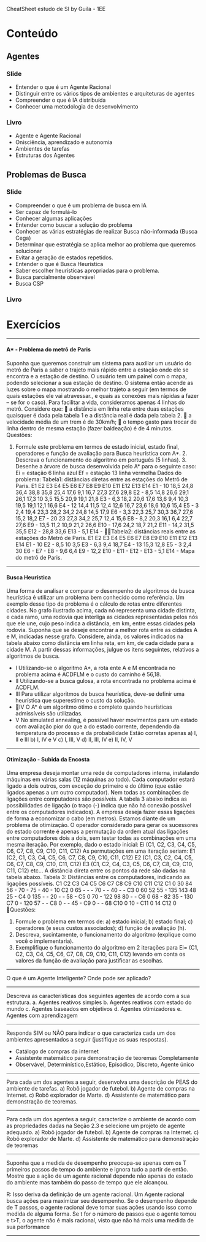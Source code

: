 CheatSheet estudo de SI by Guila - 1EE
        
# Conteúdo
## Agentes 

### Slide
* Entender o que é um Agente Racional
* Distinguir entre os vários tipos de ambientes e arquiteturas de agentes
* Compreender o que é IA distribuída
* Conhecer uma metodologia de desenvolvimento
### Livro
* Agente e Agente Racional
* Onisciência, aprendizado e autonomia
* Ambientes de tarefas
* Estruturas dos Agentes


## Problemas de Busca

### Slide
* Compreender o que é um problema de busca em IA
* Ser capaz de formulá-lo
* Conhecer algumas aplicações
* Entender como buscar a solução do problema
* Conhecer as várias estratégias de realizar Busca não-informada (Busca Cega)
* Determinar que estratégia se aplica melhor ao problema que queremos solucionar
* Evitar a geração de estados repetidos.
* Entender o que é Busca Heurística
* Saber escolher heurísticas apropriadas para o problema.
* Busca parcialmente observável
* Busca  CSP
### Livro


# Exercícios

***
#### A* - Problema do metrô de Paris
Suponha que queremos construir um sistema para auxiliar um usuário do metrô de Paris a saber o trajeto mais rápido entre a estação onde ele se encontra e a estação de destino. O usuário tem um painel com o mapa, podendo selecionar a sua estação de destino. O sistema então acende as luzes sobre o mapa mostrando o melhor trajeto a seguir (em termos de quais estações ele vai atravessar., e quais as conexões mais rápidas a fazer – se for o caso). Para facilitar a vida, consideramos apenas 4 linhas do metrô.
Considere que:  a distância em linha reta entre duas estações quaisquer é dada pela tabela 1 e a
distância real é dada pela tabela 2.  a  velocidade média de um trem é de 30km/h;  o tempo gasto para trocar de linha dentro de mesma estação (fazer baldeação) é
de 4 minutos.
Questões:
1. Formule este problema em termos de estado inicial, estado final, operadores
e função de avaliação para Busca heurística com A*. 2. Descreva o funcionamento do algoritmo em português (5 linhas). 3. Desenhe a árvore de busca desenvolvida pelo A* para o seguinte caso:
Ei = estação 6 linha azul Ef = estação 13 linha vermelha
Dados do problema:
Tabela1: distâncias diretas entre as estações do Metrô de Paris.
E1 E2 E3 E4 E5 E6 E7 E8 E9 E10 E11 E12 E13 E14 E1 - 10 18,5 24,8 36,4 38,8 35,8 25,4 17,6 9,1 16,7 27,3 27,6 29,8 E2 - 8,5 14,8 26,6 29,1 26,1 17,3 10 3,5 15,5 20,9 19,1 21,8 E3 - 6,3 18,2 20,6 17,6 13,6 9,4 10,3 19,5 19,1 12,1 16,6 E4 - 12 14,4 11,5 12,4 12,6 16,7 23,6 18,6 10,6 15,4 E5 - 3 2,4 19,4 23,3 28,2 34,2 24,8 14,5 17,9 E6 - 3,3 22,3 25,7 30,3 36,7 27,6 15,2 18,2 E7 - 20 23 27,3 34,2 25,7 12,4 15,6 E8 - 8,2 20,3 16,1 6,4 22,7 27,6 E9 - 13,5 11,2 10,9 21,2 26,6 E10 - 17,6 24,2 18,7 21,2 E11 - 14,2 31,5 35,5 E12 - 28,8 33,6 E13 - 5,1 E14 -
Tabela2: distâncias reais entre as estações do Metrô de Paris.
E1 E2 E3 E4 E5 E6 E7 E8 E9 E10 E11 E12 E13 E14 E1 - 10 E2 - 8,5 10 3,5 E3 - 6,3 9,4 18,7 E4 - 13 15,3 12,8 E5 - 3 2,4 30 E6 - E7 - E8 - 9,6 6,4 E9 - 12,2 E10 - E11 - E12 - E13 - 5,1 E14 -
Mapa do metrô de Paris.


***
#### Busca Heurística
Uma forma de analisar e comparar o desempenho de algoritmos de busca heurística é utilizar um problema bem conhecido como referência. Um exemplo desse tipo de problema é o cálculo de rotas entre diferentes cidades. No grafo ilustrado acima, cada nó representa uma cidade distinta, e cada ramo, uma rodovia que interliga as cidades representadas pelos nós que ele une, cujo peso indica a distância, em km, entre essas cidades pela rodovia. Suponha que se deseje encontrar a melhor rota entre as cidades A e M, indicadas nesse grafo. Considere, ainda, os valores indicados na tabela abaixo como distância em linha reta, em km, de cada cidade para a cidade M.
A partir dessas informações, julgue os itens seguintes, relativos a algoritmos de busca.
* I Utilizando-se o algoritmo A*, a rota ente A e M encontrada no problema acima é ACDFLM e o custo do caminho é 56,18.
* II Utilizando-se a busca gulosa, a rota encontrada no problema acima é ACDFLM.
* III Para utilizar algoritmos de busca heurística, deve-se definir uma heurística que superestime o custo da solução.
* IV O A* é um algoritmo ótimo e completo quando heurísticas admissíveis são utilizadas.
* V No simulated annealing, é possível haver movimentos para um estado com avaliação pior do que a do estado corrente, dependendo da temperatura do processo e da probabilidade Estão corretas apenas
a) I, II e III b) I, IV e V c) I, III, V d) II, III, IV e) II, IV, V

***

#### Otimização - Subida da Encosta
Uma empresa deseja montar uma rede de computadores interna, instalando máquinas em várias salas (12 máquinas ao todo). Cada computador estará ligado a dois outros, com exceção do primeiro e do último (que estão ligados apenas a um outro computador). Nem todas as combinações de ligações entre computadores são possíveis. A tabela 3 abaixo indica as possibilidades de ligação (o traço (-) indica que não há conexão possível entre os computadores indicados). A empresa deseja fazer essas ligações de forma a economizar o cabo (em metros). Estamos diante de um problema de otimização. O operador considerado para gerar os sucessores do estado corrente é apenas a permutação da ordem atual das ligações entre computadores dois a dois, sem testar todas as combinações em uma mesma iteração. Por exemplo, dado o estado inicial: Ei (C1, C2, C3, C4, C5, C6, C7, C8, C9, C10, C11, C12)
As permutações em uma iteração seriam: E1 (C2, C1, C3, C4, C5, C6, C7, C8, C9, C10, C11, C12) E2 (C1, C3, C2, C4, C5, C6, C7, C8, C9, C10, C11, C12) E3 (C1, C2, C4, C3, C5, C6, C7, C8, C9, C10, C11, C12) etc... A distância direta entre os pontos da rede são dadas na tabela abaixo.
Tabela 3: Distâncias entre os computadores, indicando as ligações possíveis.
C1 C2 C3 C4 C5 C6 C7 C8 C9 C10 C11 C12
C1 0 30 84 56 - 70 - 75 - 40 - 10 C2 0 65 - - - 70 - - 40 - - C3 0 60 52 55 - 135 143 48 25 - C4 0 135 - - 20 - - 58 - C5 0 70 - 122 98 80 - - C6 0 68 - 82 35 - 130 C7 0 - 120 57 - - C8 0 - - 45 - C9 0 - - 68 C10 0 10 - C11 0 14 C12 0
Questões:
1. Formule o problema em termos de:
a) estado inicial; b) estado final; c) operadores (e seus custos associados); d) função de avaliação (h).
2. Descreva, sucintamente, o funcionamento do algoritmo (explique como você
o implementaria).
3. Exemplifique o funcionamento do algoritmo em 2 iterações para
Ei= (C1, C2, C3, C4, C5, C6, C7, C8, C9, C10, C11, C12)
levando em conta os valores da função de avaliação para justificar as
escolhas.
***

O que é um Agente Inteligente? Onde pode ser aplicado?

***
Descreva as características dos seguintes agentes de acordo com a sua
estrutura.
a. Agentes reativos simples b. Agentes reativos com estado do mundo c. Agentes baseados em objetivos d. Agentes otimizadores e. Agentes com aprendizagem

***
Responda SIM ou NÃO para indicar o que caracteriza cada um dos
ambientes apresentados a seguir (justifique as suas respostas).
* Catálogo de compras da internet
* Assistente matemático para demonstração de teoremas 
Completamente 
* Observável, Determinístico,Estático, Episódico, Discreto, Agente único

*** 
Para cada um dos agentes a seguir, desenvolva uma descrição de PEAS do ambiente de tarefas.
a) Robô jogador de futebol. b) Agente de compras na Internet. c) Robô explorador de Marte. d) Assistente de matemático para demonstração de teoremas.

***
Para cada um dos agentes a seguir, caracterize o ambiente de acordo com as propriedades dadas na Seção 2.3 e selecione um projeto de agente adequado.
a) Robô jogador de futebol. b) Agente de compras na Internet. c) Robô explorador de Marte. d) Assistente de matemático para demonstração de teoremas

***
Suponha que a medida de desempenho preocupa-se apenas com os T primeiros passos de tempo do ambiente e ignora tudo a partir de então. Mostre que a ação de um agente racional depende não apenas do estado do ambiente mas também do passo de tempo que ele alcançou.

R: Isso deriva da definição de um agente racional. Um Agente racional busca ações para maximizar seu desempenho. Se o desempenho depende de T passos, o agente racional deve tomar suas ações usando isso como medida de alguma forma. Se t for o número de passos que o agente tomou e t>T, o agente não é mais racional, visto que não há mais uma medida de sua performance

***
